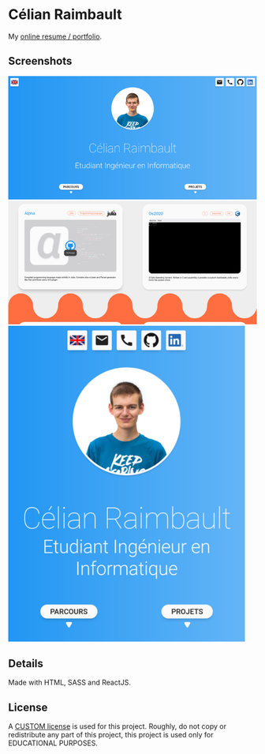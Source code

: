 # Célian Raimbault
My [online resume / portfolio](https://cc618.github.io/Celian).

## Screenshots
![Home section](src/res/screen_home.png)
![Projects section](src/res/screen_projects.png)
<img width="480px" src="src/res/screen_home_ipad.png" alt="Ipad screenshot" title="Ipad version" />

## Details
Made with HTML, SASS and ReactJS.

## License
A [CUSTOM license](LICENSE) is used for this project.
Roughly, do not copy or redistribute any part of this project, this project is used only for EDUCATIONAL PURPOSES.
